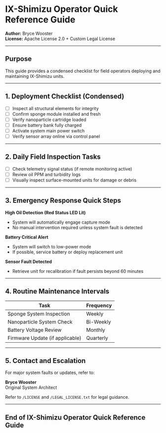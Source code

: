 # IX-Shimizu Operator Quick Reference Guide

**Author:** Bryce Wooster  
**License:** Apache License 2.0 + Custom Legal License  

---

## Purpose

This guide provides a condensed checklist for field operators deploying and maintaining IX-Shimizu units.

---

## 1. Deployment Checklist (Condensed)

- [ ] Inspect all structural elements for integrity  
- [ ] Confirm sponge module installed and fresh  
- [ ] Verify nanoparticle cartridge loaded  
- [ ] Ensure battery bank fully charged  
- [ ] Activate system main power switch  
- [ ] Verify sensor array online via control panel  

---

## 2. Daily Field Inspection Tasks

- [ ] Check telemetry signal status (if remote monitoring active)  
- [ ] Review oil PPM and turbidity logs  
- [ ] Visually inspect surface-mounted units for damage or debris  

---

## 3. Emergency Response Quick Steps

**High Oil Detection (Red Status LED Lit)**  
- System will automatically engage capture mode  
- No manual intervention required unless system fault is detected  

**Battery Critical Alert**  
- System will switch to low-power mode  
- If possible, service battery or deploy replacement unit  

**Sensor Fault Detected**  
- Retrieve unit for recalibration if fault persists beyond 60 minutes  

---

## 4. Routine Maintenance Intervals

| Task                            | Frequency  |
|---------------------------------|------------|
| Sponge System Inspection        | Weekly     |
| Nanoparticle System Check       | Bi-Weekly  |
| Battery Voltage Review          | Monthly    |
| Firmware Update (if applicable) | Quarterly  |

---

## 5. Contact and Escalation

For major system faults or updates, refer to:

**Bryce Wooster**  
Original System Architect  

Refer to `/LICENSE` and `/LEGAL_LICENSE.txt` for legal guidance.

---

## End of IX-Shimizu Operator Quick Reference Guide

